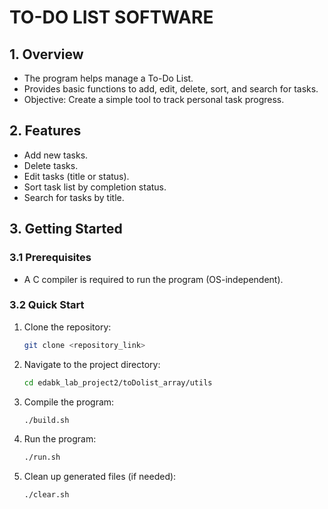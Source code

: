# TO-DO LIST SOFTWARE

## 1. Overview

- The program helps manage a To-Do List.
- Provides basic functions to add, edit, delete, sort, and search for tasks.
- Objective: Create a simple tool to track personal task progress.

## 2. Features

- Add new tasks.
- Delete tasks.
- Edit tasks (title or status).
- Sort task list by completion status.
- Search for tasks by title.

## 3. Getting Started

### 3.1 Prerequisites

- A C compiler is required to run the program (OS-independent).

### 3.2 Quick Start

1. Clone the repository:
   ```sh
   git clone <repository_link>
   ```
2. Navigate to the project directory:
   ```sh
   cd edabk_lab_project2/toDolist_array/utils
   ```
3. Compile the program:
   ```sh
   ./build.sh
   ```
4. Run the program:
   ```sh
   ./run.sh
   ```
5. Clean up generated files (if needed):
   ```sh
   ./clear.sh
   ```

##

